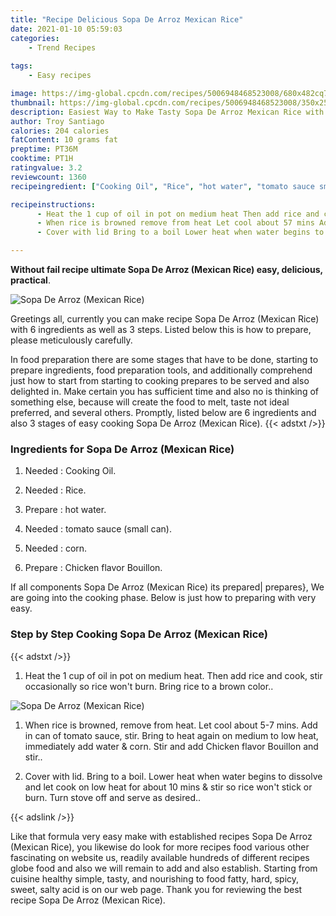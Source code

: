 ```yaml
---
title: "Recipe Delicious Sopa De Arroz Mexican Rice"
date: 2021-01-10 05:59:03
categories:
    - Trend Recipes
    
tags:
    - Easy recipes

image: https://img-global.cpcdn.com/recipes/5006948468523008/680x482cq70/sopa-de-arroz-mexican-rice-recipe-main-photo.jpg
thumbnail: https://img-global.cpcdn.com/recipes/5006948468523008/350x250cq70/sopa-de-arroz-mexican-rice-recipe-main-photo.jpg
description: Easiest Way to Make Tasty Sopa De Arroz Mexican Rice with 6 ingredients and 3 stages of easy cooking.
author: Troy Santiago
calories: 204 calories
fatContent: 10 grams fat
preptime: PT36M
cooktime: PT1H
ratingvalue: 3.2
reviewcount: 1360
recipeingredient: ["Cooking Oil", "Rice", "hot water", "tomato sauce small can", "corn", "Chicken flavor Bouillon"]

recipeinstructions: 
      - Heat the 1 cup of oil in pot on medium heat Then add rice and cook stir occasionally so rice wont burn Bring rice to a brown color 
      - When rice is browned remove from heat Let cool about 57 mins Add in can of tomato sauce stir Bring to heat again on medium to low heat immediately add water  corn Stir and add Chicken flavor Bouillon and stir 
      - Cover with lid Bring to a boil Lower heat when water begins to dissolve and let cook on low heat for about 10 mins  stir so rice wont stick or burn Turn stove off and serve as desired

---
```




**Without fail recipe ultimate Sopa De Arroz (Mexican Rice) easy, delicious, practical**. 


![Sopa De Arroz (Mexican Rice)](https://img-global.cpcdn.com/recipes/5006948468523008/680x482cq70/sopa-de-arroz-mexican-rice-recipe-main-photo.jpg "Sopa De Arroz (Mexican Rice)")




Greetings all, currently you can make recipe Sopa De Arroz (Mexican Rice) with 6 ingredients as well as 3 steps. Listed below this is how to prepare, please meticulously carefully.

In food preparation there are some stages that have to be done, starting to prepare ingredients, food preparation tools, and additionally comprehend just how to start from starting to cooking prepares to be served and also delighted in. Make certain you has sufficient time and also no is thinking of something else, because will create the food to melt, taste not ideal preferred, and several others. Promptly, listed below are 6 ingredients and also 3 stages of easy cooking Sopa De Arroz (Mexican Rice).
{{< adstxt />}}

### Ingredients for Sopa De Arroz (Mexican Rice)


1. Needed  : Cooking Oil.

1. Needed  : Rice.

1. Prepare  : hot water.

1. Needed  : tomato sauce (small can).

1. Needed  : corn.

1. Prepare  : Chicken flavor Bouillon.



If all components Sopa De Arroz (Mexican Rice) its prepared| prepares}, We are going into the cooking phase. Below is just how to preparing with very easy.

### Step by Step Cooking Sopa De Arroz (Mexican Rice)

{{< adstxt />}}


1. Heat the 1 cup of oil in pot on medium heat. Then add rice and cook, stir occasionally so rice won&#39;t burn. Bring rice to a brown color..



![Sopa De Arroz (Mexican Rice)](https://img-global.cpcdn.com/steps/4898713816268800/160x128cq70/sopa-de-arroz-mexican-rice-recipe-step-1-photo.jpg" "Sopa De Arroz (Mexican Rice)")



1. When rice is browned, remove from heat. Let cool about 5-7 mins. Add in can of tomato sauce, stir. Bring to heat again on medium to low heat, immediately add water &amp; corn. Stir and add Chicken flavor Bouillon and stir..



1. Cover with lid. Bring to a boil. Lower heat when water begins to dissolve and let cook on low heat for about 10 mins &amp; stir so rice won&#39;t stick or burn. Turn stove off and serve as desired..





{{< adslink />}}

Like that formula very easy make with established recipes Sopa De Arroz (Mexican Rice), you likewise do look for more recipes food various other fascinating on website us, readily available hundreds of different recipes globe food and also we will remain to add and also establish. Starting from cuisine healthy simple, tasty, and nourishing to food fatty, hard, spicy, sweet, salty acid is on our web page. Thank you for reviewing the best recipe Sopa De Arroz (Mexican Rice).
